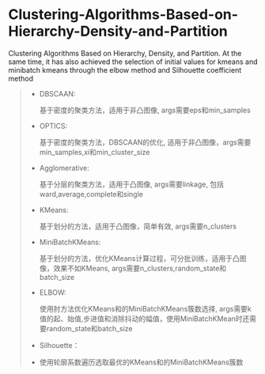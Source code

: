 # Clustering-Algorithms-Based-on-Hierarchy-Density-and-Partition
Clustering Algorithms Based on Hierarchy, Density, and Partition. 
At the same time, it has also achieved the selection of initial values for kmeans and minibatch kmeans through the elbow method and Silhouette coefficient method


>- DBSCAAN:
>
>    基于密度的聚类方法，适用于非凸图像, args需要eps和min_samples
>
>- OPTICS:
>
>    基于密度的聚类方法，DBSCAAN的优化, 适用于非凸图像，args需要min_samples,xi和min_cluster_size
>
>- Agglomerative:
>
>    基于分层的聚类方法，适用于凸图像, args需要linkage, 包括ward,average,complete和single
>
>- KMeans:
>
>    基于划分的方法，适用于凸图像，简单有效, args需要n_clusters
>
>- MiniBatchKMeans:
>
>    基于划分的方法，优化KMeans计算过程，可分批训练，适用于凸图像，效果不如KMeans, args需要n_clusters,random_state和batch_size
>
>- ELBOW:
>
>    使用肘方法优化KMeans和的MiniBatchKMeans簇数选择, args需要k值的起、始值,步进值和消除抖动的幅值，使用MiniBatchKMean时还需要random_state和batch_size
>  
>- Silhouette：
>
>-   使用轮廓系数遍历选取最优的KMeans和的MiniBatchKMeans簇数
